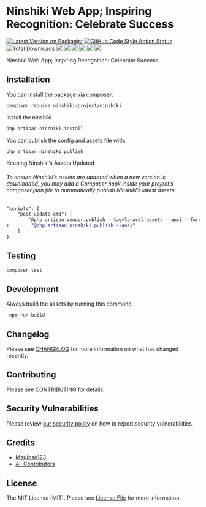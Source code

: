 # Ninshiki Web App; Inspiring Recognition: Celebrate Success

[![Latest Version on Packagist](https://img.shields.io/packagist/v/ninshiki-project/ninshiki.svg?style=flat-square)](https://packagist.org/packages/ninshiki-project/ninshiki)
[![GitHub Code Style Action Status](https://img.shields.io/github/actions/workflow/status/ninshiki-project/ninshiki/fix-php-code-style-issues.yml?branch=main&label=code%20style&style=flat-square)](https://github.com/ninshiki-project/ninshiki/actions?query=workflow%3A"Fix+PHP+code+style+issues"+branch%3Amain)
[![Total Downloads](https://img.shields.io/packagist/dt/ninshiki-project/ninshiki.svg?style=flat-square)](https://packagist.org/packages/ninshiki-project/ninshiki)
[![](https://img.shields.io/badge/Laravel-v10.x-FF2D20?style=flat-square&logo=laravel&logoColor=white)](#)
[![](https://img.shields.io/badge/Laravel-v11.x-FF2D20?style=flat-square&logo=laravel&logoColor=white)](#)
[![](https://img.shields.io/badge/Vue.js-v3.x-4FC08D?style=flat-square&logo=vue.js&logoColor=white)](#)
[![](https://img.shields.io/badge/Tailwind_CSS-v3.x-06B6D4?style=flat-square&logo=tailwind-css&logoColor=white)](#)
[![](https://img.shields.io/badge/PrimeVue-v4.x-41B883?style=flat-square&logo=primevue&logoColor=white)](#)
[![](https://img.shields.io/badge/Inertia-v2.x-9553E9?style=flat-square&logo=inertia&logoColor=white)](#)

Ninshiki Web App; Inspiring Recognition: Celebrate Success

## Installation

You can install the package via composer:

```bash
composer require ninshiki-project/ninshiki
```

Install the ninshiki

```bash
php artisan ninshiki:install
```

You can publish the config and assets file with:

```bash
php artisan ninshiki:publish
```

Keeping Ninshiki’s Assets Updated

###### _To ensure Ninshiki’s assets are updated when a new version is downloaded, you may add a Composer hook inside your project’s composer.json file to automatically publish Ninshiki’s latest assets:_

```diff
"scripts": {
    "post-update-cmd": [
        "@php artisan vendor:publish --tag=laravel-assets --ansi --force",
+        "@php artisan ninshiki:publish --ansi"
    ]
}
```

## Testing

```bash
composer test
```

## Development

Always build the assets by running this command

```bash
 npm run build
```

## Changelog

Please see [CHANGELOG](CHANGELOG.md) for more information on what has changed recently.

## Contributing

Please see [CONTRIBUTING](CONTRIBUTING.md) for details.

## Security Vulnerabilities

Please review [our security policy](../../security/policy) on how to report security vulnerabilities.

## Credits

- [MarJose123](https://github.com/ninshiki-project)
- [All Contributors](../../contributors)

## License

The MIT License (MIT). Please see [License File](LICENSE.md) for more information.
